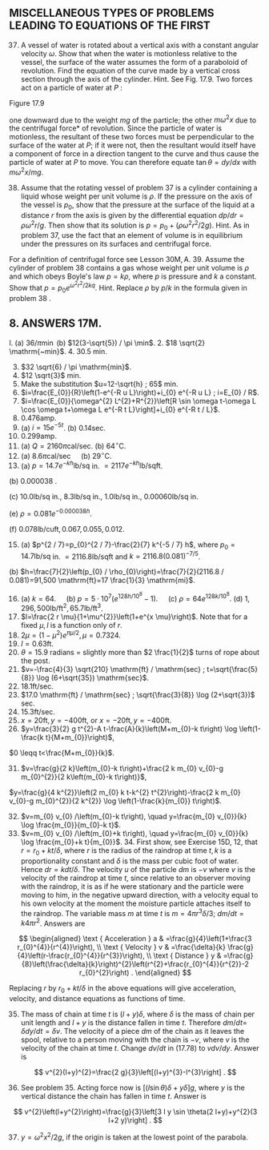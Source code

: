 ## MISCELLANEOUS TYPES OF PROBLEMS LEADING TO EQUATIONS OF THE FIRST 



37. A vessel of water is rotated about a vertical axis with a constant angular velocity $\omega$. Show that when the water is motionless relative to the vessel, the surface of the water assumes the form of a paraboloid of revolution. Find the equation of the curve made by a vertical cross section through the axis of the cylinder. Hint. See Fig. 17.9. Two forces act on a particle of water at $P$ :

[](https://cdn.mathpix.com/cropped/2023_07_30_ca1c1f7b3544dd2eae87g-207.jpg?height=485&width=756&top_left_y=777&top_left_x=218)

Figure 17.9

one downward due to the weight $m g$ of the particle; the other $m \omega^{2} x$ due to the centrifugal force* of revolution. Since the particle of water is motionless, the resultant of these two forces must be perpendicular to the surface of the water at $P$; if it were not, then the resultant would itself have a component of force in a direction tangent to the curve and thus cause the particle of water at $P$ to move. You can therefore equate $\tan \theta=d y / d x$ with $m \omega^{2} x / m g$.

38. Assume that the rotating vessel of problem 37 is a cylinder containing a liquid whose weight per unit volume is $\rho$. If the pressure on the axis of the vessel is $p_{0}$, show that the pressure at the surface of the liquid at a distance $r$ from the axis is given by the differential equation $d p / d r=\rho \omega^{2} r / g$. Then show that its solution is $p=p_{0}+\left(\rho \omega^{2} r^{2} / 2 g\right)$. Hint. As in problem 37, use the fact that an element of volume is in equilibrium under the pressures on its surfaces and centrifugal force.

For a definition of centrifugal force see Lesson $30 \mathrm{M}, \mathrm{A}$. 39. Assume the cylinder of problem 38 contains a gas whose weight per unit volume is $\rho$ and which obeys Boyle's law $p=k \rho$, where $p$ is pressure and $k$ a constant. Show that $p=p_{0} e^{\omega^{2} r^{2} / 2 k q}$. Hint. Replace $\rho$ by $p / k$ in the formula given in problem 38 .

## 8. ANSWERS 17M.

l. (a) $36 / \pi \min$ (b) $12(3-\sqrt{5}) / \pi \min$.
2. $18 \sqrt{2} \mathrm{~min}$.
4. $30.5 \mathrm{~min}$.

3. $32 \sqrt{6} / \pi \mathrm{min}$.
4. $12 \sqrt{3}$ min.
5. Make the substitution $u=12-\sqrt{h} ; 65$ min.
6. $i=\frac{E_{0}}{R}\left(1-e^{-R u L}\right)+i_{0} e^{-R u L} ; i=E_{0} / R$.
7. $i=\frac{E_{0}}{\omega^{2} L^{2}+R^{2}}\left[R \sin \omega t-\omega L \cos \omega t+\omega L e^{-R t L}\right]+i_{0} e^{-R t / L}$.
8. $0.476 \mathrm{amp}$.
9. (a) $i=15 e^{-5 t}$.
(b) $0.14 \mathrm{sec}$.
10. $0.299 \mathrm{amp}$.
11. (a) $Q=2160 \pi \mathrm{cal} / \mathrm{sec}$.
(b) $64^{\circ} \mathrm{C}$.
12. (a) $8.6 \pi \mathrm{cal} / \mathrm{sec} \quad$ (b) $29^{\circ} \mathrm{C}$.
13. (a) $p=14.7 e^{-k h} \mathrm{lb} / \mathrm{sq}$ in. $=2117 e^{-k h} \mathrm{lb} / \mathrm{sq} \mathrm{ft}$.

(b) 0.000038 .

(c) $10.0 \mathrm{lb} / \mathrm{sq}$ in., $8.3 \mathrm{lb} / \mathrm{sq}$ in., $1.0 \mathrm{lb} / \mathrm{sq}$ in., $0.00060 \mathrm{lb} / \mathrm{sq}$ in.

(e) $\rho=0.081 e^{-0.000038 h}$.

(f) $0.078 \mathrm{lb} / \mathrm{cu} \mathrm{ft}, 0.067,0.055,0.012$.

15. (a) $p^{2 / 7}=p_{0}^{2 / 7}-\frac{2}{7} k^{-5 / 7} h$, where $p_{0}=14.7 \mathrm{lb} / \mathrm{sq}$ in. $=2116.8 \mathrm{lb} / \mathrm{sq} \mathrm{ft}$ and $k=2116.8(0.081)^{-7 / 5}$.

(b) $h=\frac{7}{2}\left(p_{0} / \rho_{0}\right)=\frac{7}{2}(2116.8 / 0.081)=91,500 \mathrm{ft}=17 \frac{1}{3} \mathrm{mi}$.

16. (a) $k=64 . \quad$ (b) $p=5 \cdot 10^{7}\left(e^{128 h / 10^{8}}-1\right) . \quad$ (c) $\rho=64 e^{128 k / 10^{8}}$. (d) $1,296,500 \mathrm{lb} / \mathrm{ft}^{2}, 65.7 \mathrm{lb} / \mathrm{ft}^{3}$.
17. $l=\frac{2 r \mu}{1+\mu^{2}}\left(1+e^{x \mu}\right)$. Note that for a fixed $\mu, l$ is a function only of $r$.
18. $2 \mu=\left(1-\mu^{2}\right) e^{\pi \mu / 2}, \mu=0.7324$.
19. $l=0.63 \mathrm{ft}$.
20. $\theta=15.9$ radians $=$ slightly more than $2 \frac{1}{2}$ turns of rope about the post.
21. $v=-\frac{4}{3} \sqrt{210} \mathrm{ft} / \mathrm{sec} ; t=\sqrt{\frac{5}{8}} \log (6+\sqrt{35}) \mathrm{sec}$.
22. $18.1 \mathrm{ft} / \mathrm{sec}$.
23. $17.0 \mathrm{ft} / \mathrm{sec} ; \sqrt{\frac{3}{8}} \log (2+\sqrt{3})$ sec.
24. $15.3 \mathrm{ft} / \mathrm{sec}$.
25. $x=20 \mathrm{ft}, y=-400 \mathrm{ft}$, or $x=-20 \mathrm{ft}, y=-400 \mathrm{ft}$.
26. $y=\frac{3}{2} g t^{2}-A t-\frac{A}{k}\left(M+m_{0}-k t\right) \log \left(1-\frac{k t}{M+m_{0}}\right)$,

$0 \leqq t<\frac{M+m_{0}}{k}$.

31. $v=\frac{g}{2 k}\left(m_{0}-k t\right)+\frac{2 k m_{0} v_{0}-g m_{0}^{2}}{2 k\left(m_{0}-k t\right)}$,

$y=\frac{g}{4 k^{2}}\left(2 m_{0} k t-k^{2} t^{2}\right)-\frac{2 k m_{0} v_{0}-g m_{0}^{2}}{2 k^{2}} \log \left(1-\frac{k}{m_{0}} t\right)$.

32. $v=m_{0} v_{0} /\left(m_{0}-k t\right), \quad y=\frac{m_{0} v_{0}}{k} \log \frac{m_{0}}{m_{0}-k t}$.
33. $v=m_{0} v_{0} /\left(m_{0}+k t\right), \quad y=\frac{m_{0} v_{0}}{k} \log \frac{m_{0}+k t}{m_{0}}$. 34. First show, see Exercise 15D, 12, that $r=r_{0}+k t / \delta$, where $r$ is the radius of the raindrop at time $t, k$ is a proportionality constant and $\delta$ is the mass per cubic foot of water. Hence $d r=k d t / \delta$. The velocity $u$ of the particle $d m$ is $-v$ where $v$ is the velocity of the raindrop at time $t$, since relative to an observer moving with the raindrop, it is as if he were stationary and the particle were moving to him, in the negative upward direction, with a velocity equal to his own velocity at the moment the moisture particle attaches itself to the raindrop. The variable mass $m$ at time $t$ is $m=4 \pi r^{3} \delta / 3$; $d m / d t=k 4 \pi r^{2}$. Answers are

$$
\begin{aligned}
\text { Acceleration } a & =\frac{g}{4}\left(1+\frac{3 r_{0}^{4}}{r^{4}}\right), \\
\text { Velocity } v & =\frac{\delta}{k} \frac{g}{4}\left(r-\frac{r_{0}^{4}}{r^{3}}\right), \\
\text { Distance } y & =\frac{g}{8}\left(\frac{\delta}{k}\right)^{2}\left(r^{2}+\frac{r_{0}^{4}}{r^{2}}-2 r_{0}^{2}\right) .
\end{aligned}
$$

Replacing $r$ by $r_{0}+k t / \delta$ in the above equations will give acceleration, velocity, and distance equations as functions of time.

35. The mass of chain at time $t$ is $(l+y) \delta$, where $\delta$ is the mass of chain per unit length and $l+y$ is the distance fallen in time $t$. Therefore $d m / d t=$ $\delta d y / d t=\delta v$. The velocity of a piece $d m$ of the chain as it leaves the spool, relative to a person moving with the chain is $-v$, where $v$ is the velocity of the chain at time $t$. Change $d v / d t$ in (17.78) to $v d v / d y$. Answer is

$$
v^{2}(l+y)^{2}=\frac{2 g}{3}\left[(l+y)^{3}-l^{3}\right] .
$$

36. See problem 35. Acting force now is $[(l \sin \theta) \delta+y \delta] g$, where $y$ is the vertical distance the chain has fallen in time $t$. Answer is

$$
v^{2}\left(l+y^{2}\right)=\frac{g}{3}\left[3 l y \sin \theta(2 l+y)+y^{2}(3 l+2 y)\right] .
$$

37. $y=\omega^{2} x^{2} / 2 g$, if the origin is taken at the lowest point of the parabola.
